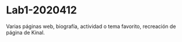 # Lab1-2020412
Varias páginas web, biografía, actividad o tema favorito, recreación de página de Kinal.
